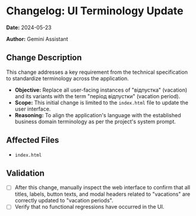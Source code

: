 # Changelog: UI Terminology Update

**Date:** 2024-05-23

**Author:** Gemini Assistant

## Change Description

This change addresses a key requirement from the technical specification to standardize terminology across the application.

-   **Objective:** Replace all user-facing instances of "відпустка" (vacation) and its variants with the term "період відпустки" (vacation period).
-   **Scope:** This initial change is limited to the `index.html` file to update the user interface.
-   **Reasoning:** To align the application's language with the established business domain terminology as per the project's system prompt.

## Affected Files

-   `index.html`

## Validation

-   [ ] After this change, manually inspect the web interface to confirm that all titles, labels, button texts, and modal headers related to "vacations" are correctly updated to "vacation periods".
-   [ ] Verify that no functional regressions have occurred in the UI.
